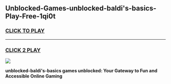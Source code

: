 
## Unblocked-Games-unblocked-baldi's-basics-Play-Free-1qi0t
<h3>
<a href="https://premium76.site?title=unblocked-baldi's-basics&ref=23A">CLICK TO PLAY</a></h3>
<hr>

<h3>
<a href="https://premium76.site?title=unblocked-baldi's-basics&ref=23A">CLICK 2 PLAY</a>
  
</h3>

<a href="https://premium76.site?title=unblocked-baldi's-basics&ref=23A"><img src="https://clearcache.store/games.png"></a>


**unblocked-baldi's-basics games unblocked: Your Gateway to Fun and Accessible Online Gaming**
